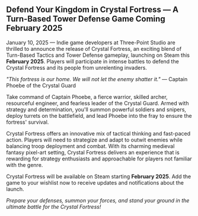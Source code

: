 ## Defend Your Kingdom in Crystal Fortress — A Turn-Based Tower Defense Game Coming February 2025

January 10, 2025 — Indie game developers at Three-Point Studio are thrilled to announce the release of Crystal Fortress, an exciting blend of Turn-Based Tactics and Tower Defense gameplay, launching on Steam this **February 2025**. Players will participate in intense battles to defend the Crystal Fortress and its people from unrelenting invaders.

_"This fortress is our home. We will not let the enemy shatter it."_ — Captain Phoebe of the Crystal Guard

Take command of Captain Phoebe, a fierce warrior, skilled archer, resourceful engineer, and fearless leader of the Crystal Guard. Armed with strategy and determination, you'll summon powerful soldiers and snipers, deploy turrets on the battlefield, and lead Phoebe into the fray to ensure the fortress' survival.

Crystal Fortress offers an innovative mix of tactical thinking and fast-paced action. Players will need to strategize and adapt to outwit enemies while balancing troop deployment and combat. With its charming medieval fantasy pixel-art setting, Crystal Fortress delivers an experience that is rewarding for strategy enthusiasts and approachable for players not familiar with the genre.

Crystal Fortress will be available on Steam starting **February 2025**. Add the game to your wishlist now to receive updates and notifications about the launch.

_Prepare your defenses, summon your forces, and stand your ground in the ultimate battle for the Crystal Fortress!_